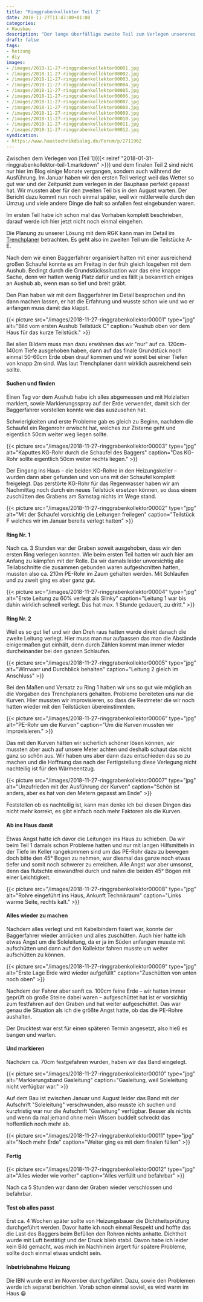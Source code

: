 ```yaml
---
title: "Ringgrabenkollektor Teil 2"
date: 2018-11-27T11:47:00+01:00
categories:
- Hausbau
description: "Der lange überfällige zweite Teil zum Verlegen unsereres Grabenkollektors als unsere spätere Wärmequelle. Fehler und Gelerntes, vielleicht hilft es ja dem ein oder anderen auch mal weiter."
draft: false
tags:
- heizung
- diy
images:
- /images/2018-11-27-ringgrabenkollektor00001.jpg
- /images/2018-11-27-ringgrabenkollektor00002.jpg
- /images/2018-11-27-ringgrabenkollektor00003.jpg
- /images/2018-11-27-ringgrabenkollektor00004.jpg
- /images/2018-11-27-ringgrabenkollektor00005.jpg
- /images/2018-11-27-ringgrabenkollektor00006.jpg
- /images/2018-11-27-ringgrabenkollektor00007.jpg
- /images/2018-11-27-ringgrabenkollektor00008.jpg
- /images/2018-11-27-ringgrabenkollektor00009.jpg
- /images/2018-11-27-ringgrabenkollektor00010.jpg
- /images/2018-11-27-ringgrabenkollektor00011.jpg
- /images/2018-11-27-ringgrabenkollektor00012.jpg
syndication:
- https://www.haustechnikdialog.de/Forum/p/2711962
---
```


Zwischen dem Verlegen von [Teil 1]({{<  relref "2018-01-31-ringgrabenkollektor-teil-1.markdown" >}}) und dem finalen Teil 2 sind nicht nur hier im Blog einige Monate vergangen, sondern auch während der Ausführung. Im Januar haben wir den ersten Teil verlegt weil das Wetter so gut war und der Zeitpunkt zum verlegen in der Bauphase perfekt gepasst hat. Wir mussten aber für den zweiten Teil bis in den August warten. Der Bericht dazu kommt nun noch einmal später, weil wir mittlerweile durch den Umzug und viele andere Dinge die halt so anfallen fest eingebunden waren.

Im ersten Teil habe ich schon mal das Vorhaben komplett beschrieben, darauf werde ich hier jetzt nicht noch einmal eingehen.

Die Planung zu unserer Lösung mit dem RGK kann man im Detail im [Trenchplaner](https://grabenkollektor.waermepumpen-verbrauchsdatenbank.de/trenchplanner.html?id=de5PHZlf3Ij8m3AUcuGF) betrachten. Es geht also im zweiten Teil um die Teilstücke A-E.

Nach dem wir einen Baggerfahrer organisiert hatten mit einer ausreichend großen Schaufel konnte es am Freitag in der früh gleich losgehen mit dem Aushub. Bedingt durch die Grundstückssituation war das eine knappe Sache, denn wir hatten wenig Platz dafür und es fällt ja bekanntlich einiges an Aushub ab, wenn man so tief und breit gräbt.

Den Plan haben wir mit dem Baggerfahrer im Detail besprochen und ihn dann machen lassen, er hat die Erfahrung und wusste schon wie und wo er anfangen muss damit das klappt.

{{< picture src="/images/2018-11-27-ringgrabenkollektor00001" type="jpg" alt="Bild vom ersten Aushub Teilstück C" caption="Aushub oben vor dem Haus für das kurze Teilstück." >}}

Bei allen Bildern muss man dazu erwähnen das wir "nur" auf ca. 120cm-140cm Tiefe ausgehoben haben, dann auf das finale Grundstück noch einmal 50-60cm Erde oben drauf kommen und wir somit bei einer Tiefen von knapp 2m sind. Was laut Trenchplaner dann wirklich ausreichend sein sollte.

#### Suchen und finden

Einen Tag vor dem Aushub habe ich alles abgemessen und mit Holzlatten markiert, sowie Markierungsspray auf der Erde verwendet, damit sich der Baggerfahrer vorstellen konnte wie das auszusehen hat.

Schwierigkeiten und erste Probleme gab es gleich zu Beginn, nachdem die Schaufel ein Regenrohr erwischt hat, welches zur Zisterne geht und eigentlich 50cm weiter weg liegen sollte.

{{< picture src="/images/2018-11-27-ringgrabenkollektor00003" type="jpg" alt="Kaputtes KG-Rohr durch die Schaufel des Baggers" caption="Das KG-Rohr sollte eigentlich 50cm weiter rechts liegen." >}}

Der Eingang ins Haus – die beiden KG-Rohre in den Heizungskeller – wurden dann aber gefunden und von uns mit der Schaufel komplett freigelegt. Das zerstörte KG-Rohr für das Regenwasser haben wir am Nachmittag noch durch ein neues Teilstück ersetzen können, so dass einem zuschütten des Grabens am Samstag nichts im Wege stand.

{{< picture src="/images/2018-11-27-ringgrabenkollektor00002" type="jpg" alt="Mit der Schaufel vorsichtig die Leitungen freilegen" caption="Teilstück F welches wir im Januar bereits verlegt hatten" >}}

#### Ring Nr. 1

Nach ca. 3 Stunden war der Graben soweit ausgehoben, dass wir den ersten Ring verlegen konnten. Wie beim ersten Teil hatten wir auch hier am Anfang zu kämpfen mit der Rolle. Da wir damals leider unvorsichtig alle Teilabschnitte die zusammen gebunden waren aufgeshcnitten hatten, mussten also ca. 210m PE-Rohr im Zaum gehalten werden. Mit Schlaufen und zu zweit ging es aber ganz gut.

{{< picture src="/images/2018-11-27-ringgrabenkollektor00004" type="jpg" alt="Erste Leitung zu 60% verlegt als Slinky" caption="Leitung 1 war bis dahin wirklich schnell verlegt. Das hat max. 1 Stunde gedauert, zu dritt." >}}



#### Ring Nr. 2

Weil es so gut lief und wir den Dreh raus hatten wurde direkt danach die zweite Leitung verlegt. Hier muss man nur aufpassen das man die Abstände einigermaßen gut einhält, denn durch Zählen kommt man immer wieder durcheinander bei den ganzen Schlaufen.

{{< picture src="/images/2018-11-27-ringgrabenkollektor00005" type="jpg" alt="Wirrwarr und Durchblick behalten" caption="Leitung 2 gleich im Anschluss" >}}

Bei den Maßen und Versatz zu Ring 1 haben wir uns so gut wie möglich an die Vorgaben des Trenchplaners gehalten. Probleme bereiteten uns nur die Kurven. Hier mussten wir improvisieren, so dass die Restmeter die wir noch hatten wieder mit den Teilstücken übereinstimmten.

{{< picture src="/images/2018-11-27-ringgrabenkollektor00006" type="jpg" alt="PE-Rohr um die Kurven" caption="Um die Kurven mussten wir improvisieren." >}}

Das mit den Kurven hätten wir sicherlich schöner lösen können, wir mussten aber auch auf unsere Meter achten und deshalb schaut das nicht ganz so schön aus. Wir haben uns aber dann dazu entschieden das so zu machen und die Hoffnung das nach der Fertigstellung diese Verlegung nicht nachteilig ist für den Wärmeentzug.

{{< picture src="/images/2018-11-27-ringgrabenkollektor00007" type="jpg" alt="Unzufrieden mit der Ausführung der Kurven" caption="Schön ist anders, aber es hat von den Metern gepasst am Ende" >}}

Feststellen ob es nachteilig ist, kann man denke ich bei diesen Dingen das nicht mehr korrekt, es gibt einfach noch mehr Faktoren als die Kurven.

#### Ab ins Haus damit

Etwas Angst hatte ich davor die Leitungen ins Haus zu schieben. Da wir beim Teil 1 damals schon Probleme hatten und nur mit langen Hilfsmitteln in der Tiefe im Keller rangekommen sind um das PE-Rohr dazu zu bewegen doch bitte den 45° Bogen zu nehmen, war diesmal das ganze noch etwas tiefer und somit noch schwerer zu erreichen. Alle Angst war aber umsonst, denn das flutschte einwandfrei durch und nahm die beiden 45° Bögen mit einer Leichtigkeit.

{{< picture src="/images/2018-11-27-ringgrabenkollektor00008" type="jpg" alt="Rohre eingeführt ins Haus, Ankunft Technikraum" caption="Links warme Seite, rechts kalt." >}}

#### Alles wieder zu machen

Nachdem alles verlegt und mit Kabelbindern fixiert war, konnte der Baggerfahrer wieder anrücken und alles zuschütten. Auch hier hatte ich etwas Angst um die Soleleitung, da er ja im Süden anfangen musste mit aufschütten und dann auf den Kollektor fahren musste um weiter aufschütten zu können.

{{< picture src="/images/2018-11-27-ringgrabenkollektor00009" type="jpg" alt="Erste Lage Erde wird wieder aufgefüllt" caption="Zuschütten von unten noch oben" >}} 

Nachdem der Fahrer aber sanft ca. 100cm feine Erde – wir hatten immer geprüft ob große Steine dabei waren – aufgeschüttet hat ist er vorsichtig zum festfahren auf den Graben und hat weiter aufgeschüttet. Das war genau die Situation als ich die größte Angst hatte, ob das die PE-Rohre aushalten.

Der Drucktest war erst für einen späteren Termin angesetzt, also hieß es bangen und warten.

#### Und markieren

Nachdem ca. 70cm festgefahren wurden, haben wir das Band eingelegt.

{{< picture src="/images/2018-11-27-ringgrabenkollektor00010" type="jpg" alt="Markierungsband Gasleitung" caption="Gasleitung, weil Soleleitung nicht verfügbar war." >}}

Auf dem Bau ist zwischen Januar und August leider das Band mit der Aufschrift "Soleleitung" verschwunden, also musste ich suchen und kurzfristig war nur die Aufschrift "Gasleitung" verfügbar. Besser als nichts und wenn da mal jemand ohne mein Wissen buddelt schreckt das hoffentlich noch mehr ab.

{{< picture src="/images/2018-11-27-ringgrabenkollektor00011" type="jpg" alt="Noch mehr Erde" caption="Weiter ging es mit dem finalen füllen" >}}

#### Fertig

{{< picture src="/images/2018-11-27-ringgrabenkollektor00012" type="jpg" alt="Alles wieder wie vorher" caption="Alles verfüllt und befahrbar" >}}

Nach ca 5 Stunden war dann der Graben wieder verschlossen und befahrbar.

#### Test ob alles passt

Erst ca. 4 Wochen später sollte von Heizungsbauer die Dichtheitsprüfung durchgeführt werden. Davor hatte ich noch einmal Respekt und hoffte das die Last des Baggers beim Befüllen den Rohren nichts anhatte. Dichtheit wurde mit Luft bestätigt und der Druck blieb stabil. Davon habe ich leider kein Bild gemacht, was mich im Nachhinein ärgert für spätere Probleme, sollte doch einmal etwas undicht sein.

#### Inbetriebnahme Heizung

Die IBN wurde erst im November durchgeführt. Dazu, sowie den Problemen werde ich separat berichten. Vorab schon einmal soviel, es wird warm im Haus 😀



